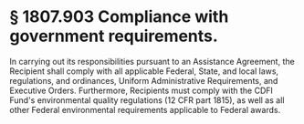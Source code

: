 # § 1807.903   Compliance with government requirements.

In carrying out its responsibilities pursuant to an Assistance Agreement, the Recipient shall comply with all applicable Federal, State, and local laws, regulations, and ordinances, Uniform Administrative Requirements, and Executive Orders. Furthermore, Recipients must comply with the CDFI Fund's environmental quality regulations (12 CFR part 1815), as well as all other Federal environmental requirements applicable to Federal awards.




